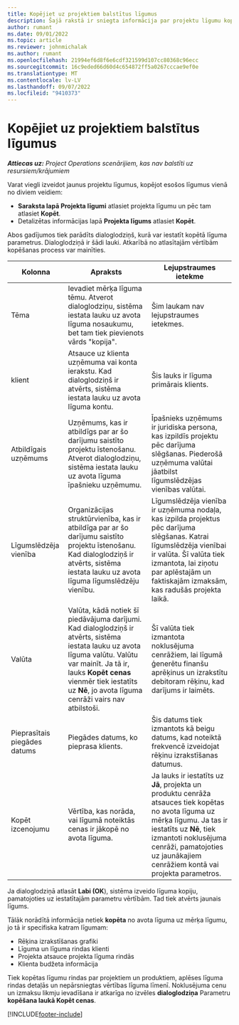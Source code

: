 ```yaml
---
title: Kopējiet uz projektiem balstītus līgumus
description: Šajā rakstā ir sniegta informācija par projektu līgumu kopēšanu pakalpojumā Microsoft Dynamics 365 Project Operations.
author: rumant
ms.date: 09/01/2022
ms.topic: article
ms.reviewer: johnmichalak
ms.author: rumant
ms.openlocfilehash: 21994ef6d8f6e6cdf321599d107cc80368c96ecc
ms.sourcegitcommit: 16c9eded66d60d4c654872ff5a0267cccae9ef0e
ms.translationtype: MT
ms.contentlocale: lv-LV
ms.lasthandoff: 09/07/2022
ms.locfileid: "9410373"
---
```

# <a name="copy-project-based-contracts"></a>Kopējiet uz projektiem balstītus līgumus

_**Attiecas uz:** Project Operations scenārijiem, kas nav balstīti uz resursiem/krājumiem_

Varat viegli izveidot jaunus projektu līgumus, kopējot esošos līgumus vienā no diviem veidiem:

- **Saraksta lapā Projekta līgumi** atlasiet projekta līgumu un pēc tam atlasiet **Kopēt**.
- Detalizētas informācijas lapā **Projekta līgums** atlasiet **Kopēt**.

Abos gadījumos tiek parādīts dialoglodziņš, kurā var iestatīt kopētā līguma parametrus. Dialoglodziņā ir šādi lauki. Atkarībā no atlasītajām vērtībām kopēšanas process var mainīties.

| Kolonna | Apraksts | Lejupstraumes ietekme |
| --- | --- | --- |
| Tēma | Ievadiet mērķa līguma tēmu. Atverot dialoglodziņu, sistēma iestata lauku uz avota līguma nosaukumu, bet tam tiek pievienots vārds "kopija". | Šim laukam nav lejupstraumes ietekmes. |
| klient | Atsauce uz klienta uzņēmuma vai konta ierakstu. Kad dialoglodziņš ir atvērts, sistēma iestata lauku uz avota līguma kontu. | Šis lauks ir līguma primārais klients. |
| Atbildīgais uzņēmums | Uzņēmums, kas ir atbildīgs par ar šo darījumu saistīto projektu īstenošanu. Atverot dialoglodziņu, sistēma iestata lauku uz avota līguma īpašnieku uzņēmumu. | Īpašnieks uzņēmums ir juridiska persona, kas izpildīs projektu pēc darījuma slēgšanas. Piederošā uzņēmuma valūtai jāatbilst līgumslēdzējas vienības valūtai. |
| Līgumslēdzēja vienība | Organizācijas struktūrvienība, kas ir atbildīga par ar šo darījumu saistīto projektu īstenošanu. Kad dialoglodziņš ir atvērts, sistēma iestata lauku uz avota līguma līgumslēdzēju vienību. | Līgumslēdzēja vienība ir uzņēmuma nodaļa, kas izpilda projektus pēc darījuma slēgšanas. Katrai līgumslēdzēja vienībai ir valūta. Šī valūta tiek izmantota, lai ziņotu par aplēstajām un faktiskajām izmaksām, kas radušās projekta laikā. |
| Valūta | Valūta, kādā notiek šī piedāvājuma darījumi. Kad dialoglodziņš ir atvērts, sistēma iestata lauku uz avota līguma valūtu. Valūtu var mainīt. Ja tā ir, lauks **Kopēt cenas** vienmēr tiek iestatīts uz **Nē**, jo avota līguma cenrāži vairs nav atbilstoši. | Šī valūta tiek izmantota noklusējuma cenrāžiem, lai līgumā ģenerētu finanšu aprēķinus un izrakstītu debitoram rēķinu, kad darījums ir laimēts. |
| Pieprasītais piegādes datums | Piegādes datums, ko pieprasa klients. | Šis datums tiek izmantots kā beigu datums, kad noteiktā frekvencē izveidojat rēķinu izrakstīšanas datumus. |
| Kopēt izcenojumu | Vērtība, kas norāda, vai līgumā noteiktās cenas ir jākopē no avota līguma. | Ja lauks ir iestatīts uz **Jā**, projekta un produktu cenrāža atsauces tiek kopētas no avota līguma uz mērķa līgumu. Ja tas ir iestatīts uz **Nē**, tiek izmantoti noklusējuma cenrāži, pamatojoties uz jaunākajiem cenrāžiem kontā vai projekta parametros. |

Ja dialoglodziņā atlasāt **Labi (OK**), sistēma izveido līguma kopiju, pamatojoties uz iestatītajām parametru vērtībām. Tad tiek atvērts jaunais līgums.

Tālāk norādītā informācija netiek **kopēta** no avota līguma uz mērķa līgumu, jo tā ir specifiska katram līgumam:

- Rēķina izrakstīšanas grafiki
- Līguma un līguma rindas klienti
- Projekta atsauce projekta līguma rindās
- Klienta budžeta informācija

Tiek kopētas līgumu rindas par projektiem un produktiem, aplēses līguma rindas detaļās un nepārsniegtas vērtības līguma līmenī. Noklusējuma cenu un izmaksu likmju ievadīšana ir atkarīga no izvēles **dialoglodziņa** Parametru **kopēšana laukā Kopēt cenas**.

[!INCLUDE[footer-include](../includes/footer-banner.md)]
